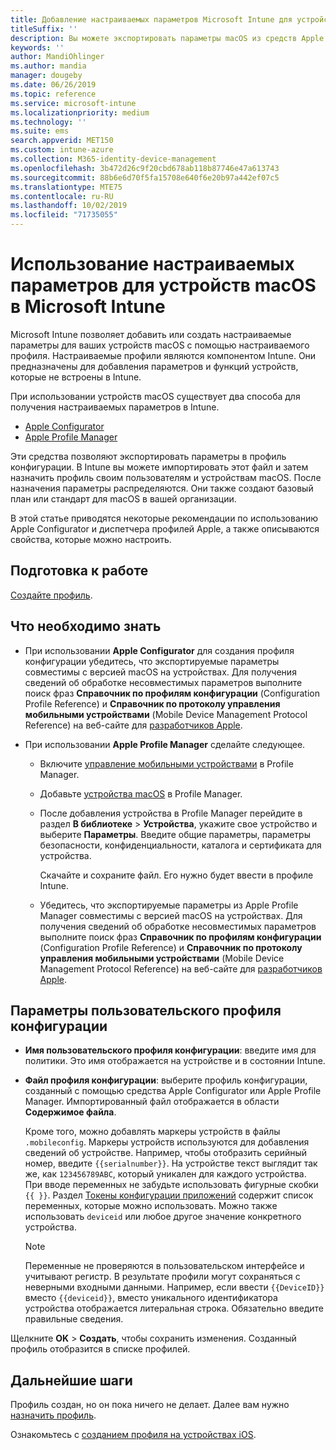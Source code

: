 ```yaml
---
title: Добавление настраиваемых параметров Microsoft Intune для устройств macOS в Azure | Документация Майкрософт
titleSuffix: ''
description: Вы можете экспортировать параметры macOS из средств Apple Configurator или Apple Profile Manager и затем импортировать их в Microsoft Intune. Эти параметры позволяют создавать и использовать настраиваемые параметры и функции, а также управлять ими на устройствах macOS. Затем этот настраиваемый профиль можно назначить или распространить для устройств macOS в вашей организации, чтобы задать некий базовый уровень или стандарт.
keywords: ''
author: MandiOhlinger
ms.author: mandia
manager: dougeby
ms.date: 06/26/2019
ms.topic: reference
ms.service: microsoft-intune
ms.localizationpriority: medium
ms.technology: ''
ms.suite: ems
search.appverid: MET150
ms.custom: intune-azure
ms.collection: M365-identity-device-management
ms.openlocfilehash: 3b472d26c9f20cbd678ab118b87746e47a613743
ms.sourcegitcommit: 88b6e6d70f5fa15708e640f6e20b97a442ef07c5
ms.translationtype: MTE75
ms.contentlocale: ru-RU
ms.lasthandoff: 10/02/2019
ms.locfileid: "71735055"
---
```

# <a name="use-custom-settings-for-macos-devices-in-microsoft-intune"></a>Использование настраиваемых параметров для устройств macOS в Microsoft Intune

Microsoft Intune позволяет добавить или создать настраиваемые параметры для ваших устройств macOS с помощью настраиваемого профиля. Настраиваемые профили являются компонентом Intune. Они предназначены для добавления параметров и функций устройств, которые не встроены в Intune.

При использовании устройств macOS существует два способа для получения настраиваемых параметров в Intune.

- [Apple Configurator](https://itunes.apple.com/app/apple-configurator-2/id1037126344?mt=12)
- [Apple Profile Manager](https://support.apple.com/profile-manager)

Эти средства позволяют экспортировать параметры в профиль конфигурации. В Intune вы можете импортировать этот файл и затем назначить профиль своим пользователям и устройствам macOS. После назначения параметры распределяются. Они также создают базовый план или стандарт для macOS в вашей организации.

В этой статье приводятся некоторые рекомендации по использованию Apple Configurator и диспетчера профилей Apple, а также описываются свойства, которые можно настроить.

## <a name="before-you-begin"></a>Подготовка к работе

[Создайте профиль](device-profile-create.md).

## <a name="what-you-need-to-know"></a>Что необходимо знать

- При использовании **Apple Configurator** для создания профиля конфигурации убедитесь, что экспортируемые параметры совместимы с версией macOS на устройствах. Для получения сведений об обработке несовместимых параметров выполните поиск фраз **Справочник по профилям конфигурации** (Configuration Profile Reference) и **Справочник по протоколу управления мобильными устройствами** (Mobile Device Management Protocol Reference) на веб-сайте для [разработчиков Apple](https://developer.apple.com/).

- При использовании **Apple Profile Manager** сделайте следующее.

  - Включите [управление мобильными устройствами](https://help.apple.com/serverapp/mac/5.7/#/apd05B9B761-D390-4A75-9251-E9AD29A61D0C) в Profile Manager.
  - Добавьте [устройства macOS](https://help.apple.com/profilemanager/mac/5.7/#/pm9onzap1984) в Profile Manager.
  - После добавления устройства в Profile Manager перейдите в раздел **В библиотеке**  >  **Устройства**, укажите свое устройство и выберите **Параметры**. Введите общие параметры, параметры безопасности, конфиденциальности, каталога и сертификата для устройства.

    Скачайте и сохраните файл. Его нужно будет ввести в профиле Intune. 

  - Убедитесь, что экспортируемые параметры из Apple Profile Manager совместимы с версией macOS на устройствах. Для получения сведений об обработке несовместимых параметров выполните поиск фраз **Справочник по профилям конфигурации** (Configuration Profile Reference) и **Справочник по протоколу управления мобильными устройствами** (Mobile Device Management Protocol Reference) на веб-сайте для [разработчиков Apple](https://developer.apple.com/).

## <a name="custom-configuration-profile-settings"></a>Параметры пользовательского профиля конфигурации

- **Имя пользовательского профиля конфигурации**: введите имя для политики. Это имя отображается на устройстве и в состоянии Intune.
- **Файл профиля конфигурации**: выберите профиль конфигурации, созданный с помощью средства Apple Configurator или Apple Profile Manager. Импортированный файл отображается в области **Содержимое файла**.

  Кроме того, можно добавлять маркеры устройств в файлы `.mobileconfig`. Маркеры устройств используются для добавления сведений об устройстве. Например, чтобы отобразить серийный номер, введите `{{serialnumber}}`. На устройстве текст выглядит так же, как `123456789ABC`, который уникален для каждого устройства. При вводе переменных не забудьте использовать фигурные скобки `{{ }}`. Раздел [Токены конфигурации приложений](../apps/app-configuration-policies-use-ios.md#tokens-used-in-the-property-list) содержит список переменных, которые можно использовать. Можно также использовать `deviceid` или любое другое значение конкретного устройства.

  > [!NOTE]
  > Переменные не проверяются в пользовательском интерфейсе и учитывают регистр. В результате профили могут сохраняться с неверными входными данными. Например, если ввести `{{DeviceID}}` вместо `{{deviceid}}`, вместо уникального идентификатора устройства отображается литеральная строка. Обязательно введите правильные сведения.

Щелкните **OK** > **Создать**, чтобы сохранить изменения. Созданный профиль отобразится в списке профилей.

## <a name="next-steps"></a>Дальнейшие шаги

Профиль создан, но он пока ничего не делает. Далее вам нужно [назначить профиль](device-profile-assign.md).

Ознакомьтесь с [созданием профиля на устройствах iOS](../custom-settings-ios.md).
